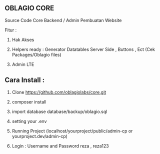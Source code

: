 ## OBLAGIO CORE 
Source Code Core Backend / Admin Pembuatan Website

Fitur :

1. Hak Akses

2. Helpers ready : Generator Datatables Server Side , Buttons , Ect (Cek Packages/Oblagio files)  

3. Admin LTE

## Cara Install :

1. Clone https://github.com/oblagiolabs/core.git

2. composer install

3. import database database/backup/oblagio.sql

4. setting your .env 

5. Running Project (localhost/yourproject/public/admin-cp or yourproject.dev/admin-cp)

6. Login  : Username and Password reza , reza123